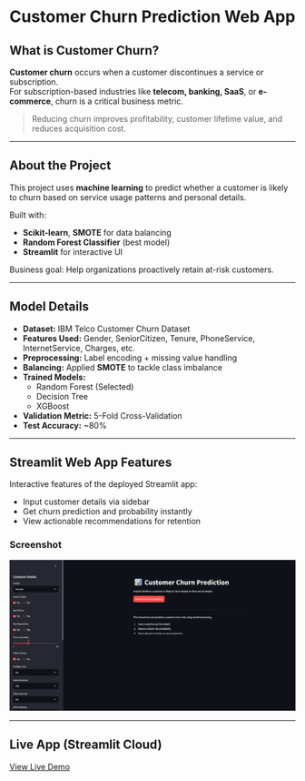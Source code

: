 #  Customer Churn Prediction Web App

##  What is Customer Churn?

**Customer churn** occurs when a customer discontinues a service or subscription.  
For subscription-based industries like **telecom, banking, SaaS**, or **e-commerce**, churn is a critical business metric.

>  Reducing churn improves profitability, customer lifetime value, and reduces acquisition cost.

---

##  About the Project

This project uses **machine learning** to predict whether a customer is likely to churn based on service usage patterns and personal details.

 Built with:
- **Scikit-learn**, **SMOTE** for data balancing
- **Random Forest Classifier** (best model)
- **Streamlit** for interactive UI

 Business goal: Help organizations proactively retain at-risk customers.

---

##  Model Details

- **Dataset:** IBM Telco Customer Churn Dataset
- **Features Used:** Gender, SeniorCitizen, Tenure, PhoneService, InternetService, Charges, etc.
- **Preprocessing:** Label encoding + missing value handling
- **Balancing:** Applied **SMOTE** to tackle class imbalance
- **Trained Models:**
  -  Random Forest (Selected)
  - Decision Tree
  - XGBoost
- **Validation Metric:** 5-Fold Cross-Validation  
- **Test Accuracy:** ~80%

---

##  Streamlit Web App Features

Interactive features of the deployed Streamlit app:
-  Input customer details via sidebar
-  Get churn prediction and probability instantly
-  View actionable recommendations for retention

###  Screenshot

![Web App Screenshot](https://github.com/nileshdeb/customer-churn-predictor/blob/main/Churn_prediction_screenshot.png)

---

##  Live App (Streamlit Cloud)

 [View Live Demo]((https://customer-churn-predictor-asysszhf5nnyvjym7tcpz5.streamlit.app/))  

